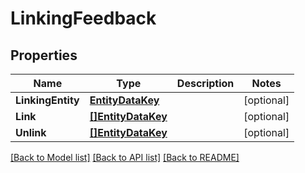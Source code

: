 # LinkingFeedback

## Properties

Name | Type | Description | Notes
------------ | ------------- | ------------- | -------------
**LinkingEntity** | [**EntityDataKey**](EntityDataKey.md) |  | [optional] 
**Link** | [**[]EntityDataKey**](EntityDataKey.md) |  | [optional] 
**Unlink** | [**[]EntityDataKey**](EntityDataKey.md) |  | [optional] 

[[Back to Model list]](../README.md#documentation-for-models) [[Back to API list]](../README.md#documentation-for-api-endpoints) [[Back to README]](../README.md)


